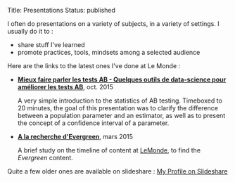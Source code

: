 Title: Presentations
Status: published

I often do presentations on a variety of subjects, in a variety of settings. I usually do it to :

* share stuff I've learned
* promote practices, tools, mindsets among a selected audience

Here are the links to the latest ones I've done at Le Monde :

* **[Mieux faire parler les tests AB - Quelques outils de data-science pour améliorer les tests AB](/prez/ab/ab.slides.html)**, oct. 2015

    A very simple introduction to the statistics of AB testing. Timeboxed to 20 minutes, the goal of this presentation was to clarify the difference between a population parameter and an estimator, as well as to present the concept of a confidence interval of a parameter.

* **[A la recherche d'Evergreen](/prez/evergreen/evergreen.slides.html)**, mars 2015

    A brief study on the timeline of content at [LeMonde](http://lemonde.fr), to find the *Evergreen* content.

Quite a few older ones are available on slideshare : [My Profile on Slideshare](http://www.slideshare.net/rodolforipado)

